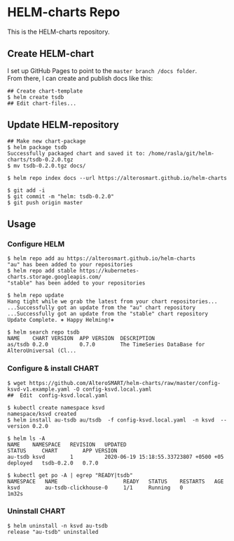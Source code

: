 # HELM-charts Repo
This is the HELM-charts repository.

## Create HELM-chart
I set up GitHub Pages to point to the `master branch /docs folder`.  
From there, I can create and publish docs like this:
```console
## Create chart-template
$ helm create tsdb
## Edit chart-files...
```

## Update HELM-repository
```console
## Make new chart-package
$ helm package tsdb
Successfully packaged chart and saved it to: /home/rasla/git/helm-charts/tsdb-0.2.0.tgz
$ mv tsdb-0.2.0.tgz docs/

$ helm repo index docs --url https://alterosmart.github.io/helm-charts

$ git add -i
$ git commit -m "helm: tsdb-0.2.0"
$ git push origin master
```

## Usage
### Configure HELM
```console
$ helm repo add au https://alterosmart.github.io/helm-charts
"au" has been added to your repositories
$ helm repo add stable https://kubernetes-charts.storage.googleapis.com/
"stable" has been added to your repositories

$ helm repo update
Hang tight while we grab the latest from your chart repositories...
...Successfully got an update from the "au" chart repository
...Successfully got an update from the "stable" chart repository
Update Complete. ⎈ Happy Helming!⎈

$ helm search repo tsdb
NAME    CHART VERSION  APP VERSION  DESCRIPTION                                       
as/tsdb 0.2.0          0.7.0        The TimeSeries DataBase for AlteroUniversal (Cl...
```

### Configure & install CHART
```console
$ wget https://github.com/AlteroSMART/helm-charts/raw/master/config-ksvd-v1.example.yaml -O config-ksvd.local.yaml
##  Edit  config-ksvd.local.yaml

$ kubectl create namespace ksvd
namespace/ksvd created
$ helm install au-tsdb au/tsdb  -f config-ksvd.local.yaml  -n ksvd  --version 0.2.0

$ helm ls -A
NAME    NAMESPACE   REVISION   UPDATED                                  STATUS     CHART        APP VERSION
au-tsdb ksvd        1          2020-06-19 15:18:55.33723807 +0500 +05   deployed   tsdb-0.2.0   0.7.0      

$ kubectl get po -A | egrep "READY|tsdb"
NAMESPACE   NAME                     READY   STATUS    RESTARTS   AGE
ksvd        au-tsdb-clickhouse-0     1/1     Running   0          1m32s
```

### Uninstall CHART
```console
$ helm uninstall -n ksvd au-tsdb
release "au-tsdb" uninstalled
```

